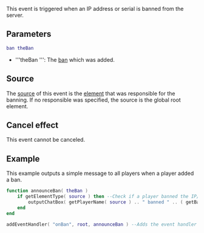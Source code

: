 This event is triggered when an IP address or serial is banned from the server.

Parameters
----------

``` lua
ban theBan
```

-   '''theBan ''': The [ban](/docs/ban.md "wikilink") which was added.

Source
------

The [source](/docs/event_system#Event_source.md "wikilink") of this event is the [element](/element.md "wikilink") that was responsible for the banning. If no responsible was specified, the source is the global root element.

Cancel effect
-------------

This event cannot be canceled.

Example
-------

This example outputs a simple message to all players when a player added a ban.

``` lua
function announceBan( theBan )
    if getElementType( source ) then --Check if a player banned the IP/Serial
        outputChatBox( getPlayerName( source ) .. " banned " .. ( getBanSerial(theBan) or getBanIP(theBan) ) ) --Output to the chatbox saying the player has banned the IP/Serial
    end
end

addEventHandler( "onBan", root, announceBan ) --Adds the event handler for 'onBan' and must be bound to root
```
